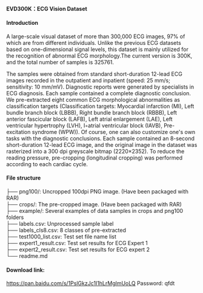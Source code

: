 #### EVD300K：ECG Vision Dataset

#### Introduction
A large-scale visual dataset of more than 300,000 ECG images, 97% of which are from different individuals. Unlike the previous ECG datasets based on one-dimensional signal levels, this dataset is mainly utilized for the recognition of abnormal ECG morphology.The current version is 300K, and the total number of samples is 325761.

The samples were obtained from standard short-duration 12-lead ECG images recorded in the outpatient and inpatient (speed: 25 mm/s; sensitivity: 10 mm/mV). Diagnostic reports were generated by specialists in ECG diagnosis. Each sample contained a complete diagnostic conclusion. We pre-extracted eight common ECG morphological abnormalities as classification targets  (Classification targets: Myocardial infarction (MI), Left bundle branch block (LBBB), Right bundle branch block (RBBB), Left anterior fascicular block (LAFB), Left atrial enlargement (LAE), Left ventricular hypertrophy (LVH), I◦atrial ventricular block (IAVB), Pre-excitation syndrome (WPW)). Of course, one can also customize one's own tasks with the diagnostic conclusions. Each sample contained an 8-second short-duration 12-lead ECG image, and the original image in the dataset was rasterized into a 300 dpi greyscale bitmap (2220×2352). To reduce the reading pressure, pre-cropping (longitudinal cropping) was performed according to each cardiac cycle. 


#### File structure
├── png100/: Uncropped 100dpi PNG image. (Have been packaged with RAR)    
├── crops/: The pre-cropped image. (Have been packaged with RAR)    
├── example/:  Several examples of data samples in crops and png100 folders    
├── labels.csv: Unprocessed sample label    
├── labels_cls8.csv: 8 classes of pre-extracted    
├── test1000_list.csv: Test set file name list    
├── expert1_result.csv: Test set results for ECG Expert 1    
├── expert2_result.csv: Test set results for ECG expert 2    
└── readme.md    


#### Download link:
https://pan.baidu.com/s/1PslGkzJc1I1hLrMglmUoLQ  Password: qfdt
